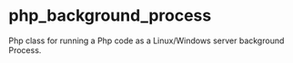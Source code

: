 # php_background_process
Php class for running a Php code as a Linux/Windows server background Process.

